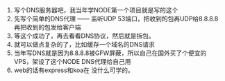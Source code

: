 1. 写个DNS服务器吧，我当年学NODE第一个项目就是写的这个
2. 先写个简单的DNS代理 —— 监听UDP 53端口，把收到的包再UDP给8.8.8.8 再把收到的包发给客户端
3. 等这个成功了，再去看看DNS协议，然后就是拆包。
4. 就可以做点复杂的了，比如缓存一个域名的DNS请求
5. 当年写DNS就是因为8.8.8.8被GFW屏蔽，所以自己在国外买了个便宜的VPS，架设了这个NODE DNS代理给自己用
6. web的话有express和koa在 没什么可学的。
